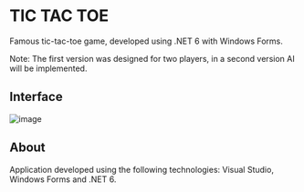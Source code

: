 # TIC TAC TOE

Famous tic-tac-toe game, developed using .NET 6 with Windows Forms.

Note: The first version was designed for two players, in a second version AI will be implemented.

## Interface

![image](https://user-images.githubusercontent.com/74942532/185269646-ca49be34-0c7e-4f62-93fd-94ebc23c180c.png)

## About

Application developed using the following technologies: Visual Studio, Windows Forms and .NET 6.
